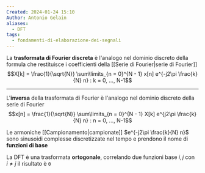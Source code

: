 ```yaml
---
Created: 2024-01-24 15:10
Author: Antonio Gelain
aliases:
  - DFT
tags:
  - fondamenti-di-elaborazione-dei-segnali
---
```


La **trasformata di Fourier discreta** è l'analogo nel dominio discreto della formula che restituisce i coefficienti della [[Serie di Fourier|serie di Fourier]]
$$X[k] = \frac{1}{\sqrt{N}} \sum\limits_{n = 0}^{N - 1} x[n] e^{-j2\pi \frac{k}{N} n} : k = 0, ..., N-1$$

---

L'**inversa** della trasformata di Fourier è l'analogo nel dominio discreto della serie di Fourier
$$x[n] = \frac{1}{\sqrt{N}} \sum\limits_{n = 0}^{N - 1} X[k] e^{j2\pi \frac{k}{N} n} : n = 0, ..., N-1$$

Le armoniche [[Campionamento|campionate]] $e^{-j2\pi \frac{k}{N} n}$ sono sinusoidi complesse discretizzate nel tempo e prendono il nome di **funzioni di base**

La DFT è una trasformata **ortogonale**, correlando due funzioni base $i, j$ con $i \ne j$ il risultato è `0`
